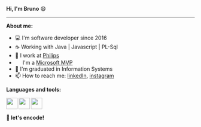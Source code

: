 <strong>Hi, I'm Bruno</strong> 😄

<hr />

<strong>About me:</strong>

- 💻  I'm software developer since 2016
- ☕ Working with Java | Javascript | PL-Sql
- 🚀  I work at [Philips](https://github.com/philips-emr)
- <img  height="16" src="https://raw.githubusercontent.com/jakeliny/jakeliny/master/images/microsoft.png"> I'm a [Microsoft MVP](https://mvp.microsoft.com/en-us/PublicProfile/5003552?fullName=Jakeliny%20Gracielly)
- 📝  I'm graduated in Information Systems
- 📫  How to reach me: [linkedIn](https://www.linkedin.com/in/brunosuza/), [instagram](https://www.instagram.com/brunosuza/)

**Languages and tools:**

<img align="left" height="30" src="https://cdn.jsdelivr.net/gh/devicons/devicon/icons/react/react-original.svg"  />
<img align="left" height="30" src="https://cdn.jsdelivr.net/gh/devicons/devicon/icons/nodejs/nodejs-original.svg" />
<img height="30" src="https://cdn.jsdelivr.net/gh/devicons/devicon/icons/javascript/javascript-original.svg" />

**🚀 let's encode!**
